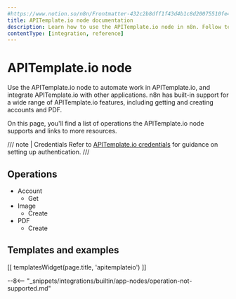 ```yaml
---
#https://www.notion.so/n8n/Frontmatter-432c2b8dff1f43d4b1c8d20075510fe4
title: APITemplate.io node documentation
description: Learn how to use the APITemplate.io node in n8n. Follow technical documentation to integrate APITemplate.io node into your workflows.
contentType: [integration, reference]
---
```


# APITemplate.io node

Use the APITemplate.io node to automate work in APITemplate.io, and integrate APITemplate.io with other applications. n8n has built-in support for a wide range of APITemplate.io features, including getting and creating accounts and PDF.

On this page, you'll find a list of operations the APITemplate.io node supports and links to more resources.

/// note | Credentials
Refer to [APITemplate.io credentials](/integrations/builtin/credentials/apitemplateio/) for guidance on setting up authentication. 
///

## Operations

* Account
    * Get
* Image
    * Create
* PDF
    * Create

## Templates and examples

<!-- see https://www.notion.so/n8n/Pull-in-templates-for-the-integrations-pages-37c716837b804d30a33b47475f6e3780 -->
[[ templatesWidget(page.title, 'apitemplateio') ]]

--8<-- "_snippets/integrations/builtin/app-nodes/operation-not-supported.md"

